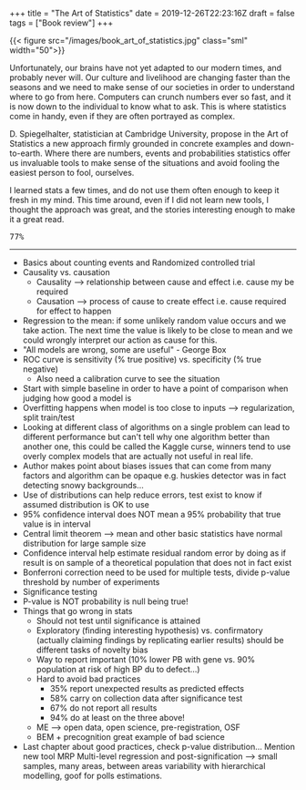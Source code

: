 +++
title = "The Art of Statistics"
date = 2019-12-26T22:23:16Z
draft = false
tags = ["Book review"]
+++

{{< figure src="/images/book_art_of_statistics.jpg"  class="sml" width="50">}}

Unfortunately, our brains have not yet adapted to our modern times, and probably never will. Our culture and livelihood are changing faster than the seasons and we need to make sense of our societies in order to understand where to go from here. Computers can crunch numbers ever so fast, and it is now down to the individual to know what to ask. This is where statistics come in handy, even if they are often portrayed as complex.

D. Spiegelhalter, statistician at Cambridge University, propose in the Art of Statistics a new approach firmly grounded in concrete examples and down-to-earth. Where there are numbers, events and probabilities statistics offer us invaluable tools to make sense of the situations and avoid fooling the easiest person to fool, ourselves.

I learned stats a few times, and do not use them often enough to keep it fresh in my mind. This time around, even if I did not learn new tools, I thought the approach was great, and the stories interesting enough to make it a great read.

<kbd>77%</kbd>

<!--more-->

***

* Basics about counting events and Randomized controlled trial
* Causality vs. causation
  * Causality --> relationship between cause and effect i.e. cause my be required
  * Causation --> process of cause to create effect i.e. cause required for effect to happen
* Regression to the mean: if some unlikely random value occurs and we take action. The next time the value is likely to be close to mean and we could wrongly interpret our action as cause for this.
* "All models are wrong, some are useful" - George Box
* ROC curve is sensitivity (% true positive) vs. specificity (% true negative)
  * Also need a calibration curve to see the situation
* Start with simple baseline in order to have a point of comparison when judging how good a model is
* Overfitting happens when model is too close to inputs --> regularization, split train/test
* Looking at different class of algorithms on a single problem can lead to different performance but can't tell why one algorithm better than another one, this could be called the Kaggle curse, winners tend to use overly complex models that are actually not useful in real life.
* Author makes point about biases issues that can come from many factors and algorithm can be opaque e.g. huskies detector was in fact detecting snowy backgrounds…
* Use of distributions can help reduce errors, test exist to know if assumed distribution is  OK to use
* 95% confidence interval does NOT mean a 95% probability that true value is in interval
* Central limit theorem --> mean and other basic statistics have normal distribution for large sample size
* Confidence interval help estimate residual random error by doing as if result is on sample of a theoretical population that does not in fact exist
* Bonferroni correction need to be used for multiple tests, divide p-value threshold by number of experiments
* Significance testing
* P-value is NOT probability is null being true!
* Things that go wrong in stats
  * Should not test until significance is attained
  * Exploratory (finding interesting hypothesis) vs. confirmatory (actually claiming findings by replicating earlier results) should be different tasks of novelty bias
  * Way to report important (10% lower PB with gene vs. 90% population at risk of high BP du to defect…)
  * Hard to avoid bad practices
    * 35% report unexpected results as predicted effects
    * 58% carry on collection data after significance test
    * 67% do not report all results
    * 94% do at least on the three above!
  * ME --> open data, open science, pre-registration, OSF
  * BEM + precognition great example of bad science
* Last chapter about good practices, check p-value distribution…
Mention new tool MRP Multi-level regression and post-signification --> small samples, many areas, between areas variability with hierarchical modelling, goof for polls estimations.
